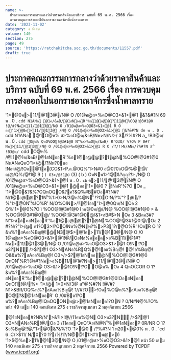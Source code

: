```yaml
---
name: >-
  ประกาศคณะกรรมการกลางว่าด้วยราคาสินค้าและบริการ ฉบับที่ 69 พ.ศ. 2566 เรื่อง
  การควบคุมการส่งออกไปนอกราชอาณาจักรซึ่งน้ำตาลทราย
date: '2023-11-02'
category: ง พิเศษ
volume: 140
section: 275
page: 49
source: 'https://ratchakitcha.soc.go.th/documents/11557.pdf'
draft: true
---
```


# ประกาศคณะกรรมการกลางว่าด้วยราคาสินค้าและบริการ ฉบับที่ 69 พ.ศ. 2566 เรื่อง การควบคุมการส่งออกไปนอกราชอาณาจักรซึ่งน้ำตาลทราย

'1>@0ค>11/@13@/N@ O /01@ค@ส>%คO@O3>&1>@1 &?&#?N 69 พ . 0 . `cdd N1ANอ @1ค/&คB/@1สNออR'%อ1@อ@@?1@N%OO@!@3#1@0 !@/#?Nค>11/@13@/N@ O /01@ค@ส>%คO@O3>&1>@1 R O ออ'1>@0ค>11/@13@ /N@ O /01@ค@ส>%คO@O3>&1>@1 &?&#?N de พ . 0 . `cdd N1ANอ @1O@ห% ส>%คO@ค/&คB/Nพ>N/N!>/ 3/?%#?N a_ !B3@ค/ พ . 0 . `cdd O@ห% QหO%OO@!@3#1@0 N'็%ส>%คO@ค/&คB/ R'O3O/ %?O% P 0#?Nค>11/@13@/N@ O /01@ค@ส>%คO@O3>&1>@1 R O /?/!>N/ANอ/?%#?N a^ !B3@ค/ `cdd O@ห% /@!1@1ค/&คB/@1สNออR'%อ1@อ@@?1@N%OO@!@3#1@0 NพANอQหO'1>/@/?Nพ?0พอ !Nอค/@/!Oอ@1อ(CO&1>P.ค.@0Q%'1>N#0 อ@0?0อO@%@!@/ค/@/Q%/@!1@ 9 ( ` ) O3>/@!1@ `c (3) ( b ) OหNพ1>1@&?ญญ?!> /N@ O /01@ค@ส>%คO@O3>&1>@1 พ . 0 . `cb` ค>11/@13@/N@ O /01@ค@ส>%คO@O3>&1>@1 @ออ'1>@0 ? !NอR'%?O Oอ _ '1>@0&?&%?OQหOQO&?ค?&Q%#B#Oอ#?N#?N/1@อ@@?1N'็%1>0>N/3@ห%@N'ี !?OO!N/?%"? @/?%'1>@0N'็%!O%R' N/O%O!N>/?@1ออ'1>@0Qห/N Oอ 2 Q%'1>@0%?O ì %OO@!@3#1@0 î ห/@0ค/@//N@ %OO@!@3#1@0 > & %OO@!@3#1@0@/ %OO@!@3#1@0@/&1>สB#$>N Oอ 3 &Bคค3#?N'1>สค์>สNออR'%อ1@อ@@?1@N%OO@!@3#1@0!@/Oอ 2 #?N/?'1>/@ ค1?O3>!?OO!Nห%@Nพ?%>P31?/@O%R' !OอR O 1?&ห%?สAออ%Bญ@!@N3@$>@1ค>11/@13@/N@ O /0 1@ค@ส>%คO@O3>&1>@1!@/OอNส%ออค>อ%B11/@1#?Nค>11/@13@/N@ O /01@ค@ส>%คO@O3>&1>@1 O!N!?O ห3?N์ />$?@1 O3>NANอ%RQ%@1ออ%Bญ@! @1อ%Bญ@! O&&ห%?สAออ%Bญ@! O3>/>$?@1สNออ@N%OO@!@3#1@0 QหON'็%R'!@/#?Nค>อ%B11/@1#?Nค>11/@13@/N@ O /01@ค@ส>%คO@ O3>&1>@1O!N!?O O@ห% Oอ 4 QหO(COR O 1?&ห%?สAออ%Bญ@!สNออR'%อ1@อ@@?1@N%OO@!@3#1@0!OอสNออ QหO!1!@/%> '1>/@ 1>0>N/3@ ส"@%#?N !@/#?N1>&BR/OQ%ห%?สAออ%Bญ@! 1//#?O>!Oอ%O@ห%?สAออ%Bญ@! O@?&@1สNออR' O /0#Bค1?O ห%?สAออ%Bญ@!QหOQONพ@>@1สNออค1?ON ? 0/N#N@%?O% หน้า 49 เลม 140 ตอนพิเศษ 275 ง ราชกิจจานุเบกษา 2 พฤศจิกายน 2566

@1สNออ#?NR/N'>&?!>!@//11คห%@N O3>ห3?N์ />$?@1 O3>NANอ%R!@/Oอ 3 /11คสอ QหO"Aอ/N@N'็%@1สNออP 0R/NR O 1?&อ%Bญ@!!@/'1>@0&?&%?O '1>@0  /?%#?N 1 พ20>@0% พ . 0 . `cd 6 .C/>$11/ N/0?0 1?/%!1?/N@@11>#1/พ@>0์ '1>$@%ค>11/@13@/N@ O /01@ค@ส>%คO@O3>&1>@1 หน้า 50 เลม 140 ตอนพิเศษ 275 ง ราชกิจจานุเบกษา 2 พฤศจิกายน 2566 Powered by TCPDF (www.tcpdf.org)
